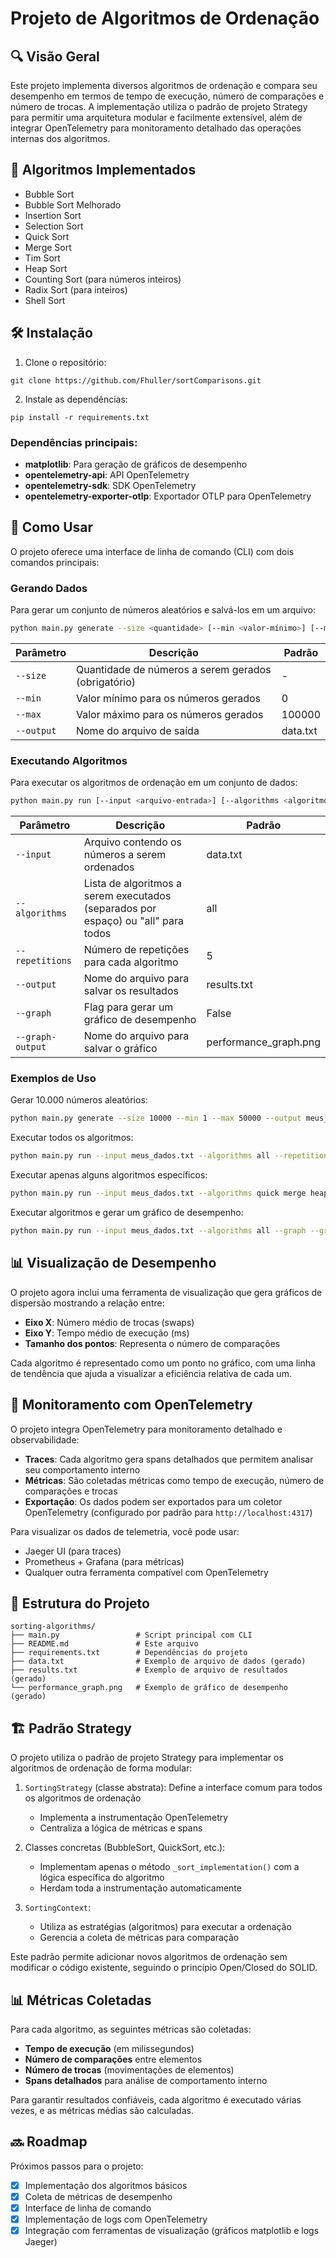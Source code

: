 # Projeto de Algoritmos de Ordenação

## 🔍 Visão Geral

Este projeto implementa diversos algoritmos de ordenação e compara seu desempenho em termos de tempo de execução, número de comparações e número de trocas. A implementação utiliza o padrão de projeto Strategy para permitir uma arquitetura modular e facilmente extensível, além de integrar OpenTelemetry para monitoramento detalhado das operações internas dos algoritmos.

## 🧮 Algoritmos Implementados

- Bubble Sort
- Bubble Sort Melhorado
- Insertion Sort
- Selection Sort
- Quick Sort
- Merge Sort
- Tim Sort
- Heap Sort
- Counting Sort (para números inteiros)
- Radix Sort (para inteiros)
- Shell Sort

## 🛠️ Instalação

1. Clone o repositório:
```
git clone https://github.com/Fhuller/sortComparisons.git
```

2. Instale as dependências:
```
pip install -r requirements.txt
```

### Dependências principais:

- **matplotlib**: Para geração de gráficos de desempenho
- **opentelemetry-api**: API OpenTelemetry
- **opentelemetry-sdk**: SDK OpenTelemetry
- **opentelemetry-exporter-otlp**: Exportador OTLP para OpenTelemetry

## 📝 Como Usar

O projeto oferece uma interface de linha de comando (CLI) com dois comandos principais:

### Gerando Dados

Para gerar um conjunto de números aleatórios e salvá-los em um arquivo:

```bash
python main.py generate --size <quantidade> [--min <valor-mínimo>] [--max <valor-máximo>] [--output <arquivo-saída>]
```

| Parâmetro | Descrição | Padrão |
|-----------|-----------|--------|
| `--size`  | Quantidade de números a serem gerados (obrigatório) | - |
| `--min`   | Valor mínimo para os números gerados | 0 |
| `--max`   | Valor máximo para os números gerados | 100000 |
| `--output`| Nome do arquivo de saída | data.txt |

### Executando Algoritmos

Para executar os algoritmos de ordenação em um conjunto de dados:

```bash
python main.py run [--input <arquivo-entrada>] [--algorithms <algoritmos>] [--repetitions <repetições>] [--output <arquivo-resultados>] [--graph] [--graph-output <arquivo-grafico>]
```

| Parâmetro | Descrição | Padrão |
|-----------|-----------|--------|
| `--input` | Arquivo contendo os números a serem ordenados | data.txt |
| `--algorithms` | Lista de algoritmos a serem executados (separados por espaço) ou "all" para todos | all |
| `--repetitions` | Número de repetições para cada algoritmo | 5 |
| `--output` | Nome do arquivo para salvar os resultados | results.txt |
| `--graph` | Flag para gerar um gráfico de desempenho | False |
| `--graph-output` | Nome do arquivo para salvar o gráfico | performance_graph.png |

### Exemplos de Uso

Gerar 10.000 números aleatórios:
```bash
python main.py generate --size 10000 --min 1 --max 50000 --output meus_dados.txt
```

Executar todos os algoritmos:
```bash
python main.py run --input meus_dados.txt --algorithms all --repetitions 5 --output resultados.txt
```

Executar apenas alguns algoritmos específicos:
```bash
python main.py run --input meus_dados.txt --algorithms quick merge heap --repetitions 3 --output resultados_comparativos.txt
```

Executar algoritmos e gerar um gráfico de desempenho:
```bash
python main.py run --input meus_dados.txt --algorithms all --graph --graph-output grafico_desempenho.png
```

## 📊 Visualização de Desempenho

O projeto agora inclui uma ferramenta de visualização que gera gráficos de dispersão mostrando a relação entre:
- **Eixo X**: Número médio de trocas (swaps)
- **Eixo Y**: Tempo médio de execução (ms)
- **Tamanho dos pontos**: Representa o número de comparações

Cada algoritmo é representado como um ponto no gráfico, com uma linha de tendência que ajuda a visualizar a eficiência relativa de cada um.

## 📡 Monitoramento com OpenTelemetry

O projeto integra OpenTelemetry para monitoramento detalhado e observabilidade:

- **Traces**: Cada algoritmo gera spans detalhados que permitem analisar seu comportamento interno
- **Métricas**: São coletadas métricas como tempo de execução, número de comparações e trocas
- **Exportação**: Os dados podem ser exportados para um coletor OpenTelemetry (configurado por padrão para `http://localhost:4317`)

Para visualizar os dados de telemetria, você pode usar:
- Jaeger UI (para traces)
- Prometheus + Grafana (para métricas)
- Qualquer outra ferramenta compatível com OpenTelemetry

## 📂 Estrutura do Projeto

```
sorting-algorithms/
├── main.py                 # Script principal com CLI
├── README.md               # Este arquivo
├── requirements.txt        # Dependências do projeto
├── data.txt                # Exemplo de arquivo de dados (gerado)
├── results.txt             # Exemplo de arquivo de resultados (gerado)
└── performance_graph.png   # Exemplo de gráfico de desempenho (gerado)
```

## 🏗️ Padrão Strategy

O projeto utiliza o padrão de projeto Strategy para implementar os algoritmos de ordenação de forma modular:

1. `SortingStrategy` (classe abstrata): Define a interface comum para todos os algoritmos de ordenação
   - Implementa a instrumentação OpenTelemetry
   - Centraliza a lógica de métricas e spans
   
2. Classes concretas (BubbleSort, QuickSort, etc.): 
   - Implementam apenas o método `_sort_implementation()` com a lógica específica do algoritmo
   - Herdam toda a instrumentação automaticamente

3. `SortingContext`: 
   - Utiliza as estratégias (algoritmos) para executar a ordenação
   - Gerencia a coleta de métricas para comparação

Este padrão permite adicionar novos algoritmos de ordenação sem modificar o código existente, seguindo o princípio Open/Closed do SOLID.

## 📊 Métricas Coletadas

Para cada algoritmo, as seguintes métricas são coletadas:

- **Tempo de execução** (em milissegundos)
- **Número de comparações** entre elementos
- **Número de trocas** (movimentações de elementos)
- **Spans detalhados** para análise de comportamento interno

Para garantir resultados confiáveis, cada algoritmo é executado várias vezes, e as métricas médias são calculadas.

## 🔜 Roadmap

Próximos passos para o projeto:

- [x] Implementação dos algoritmos básicos
- [x] Coleta de métricas de desempenho
- [x] Interface de linha de comando
- [x] Implementação de logs com OpenTelemetry
- [x] Integração com ferramentas de visualização (gráficos matplotlib e logs Jaeger)
